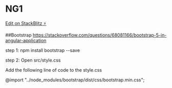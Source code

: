 # NG1

[Edit on StackBlitz ⚡️](https://stackblitz.com/edit/angular-atbnfa)

##Bootstrap
https://stackoverflow.com/questions/68081166/bootstrap-5-in-angular-application

step 1: npm install bootstrap --save

step 2: Open src/style.css

Add the following line of code to the style.css

@import "../node_modules/bootstrap/dist/css/bootstrap.min.css";

